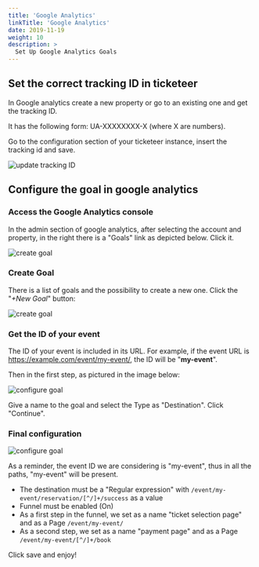 ```yaml
---
title: 'Google Analytics'
linkTitle: 'Google Analytics'
date: 2019-11-19
weight: 10
description: >
  Set Up Google Analytics Goals
---
```


## Set the correct tracking ID in ticketeer

In Google analytics create a new property or go to an existing one and get the
tracking ID.

It has the following form: UA-XXXXXXXX-X (where X are numbers).

Go to the configuration section of your ticketeer instance, insert the tracking
id and save.

![update tracking ID](/img/tutorials/google-analytics/001.png)

## Configure the goal in google analytics

### Access the Google Analytics console

In the admin section of google analytics, after selecting the account and
property, in the right there is a "Goals" link as depicted below. Click it.

![create goal](/img/tutorials/google-analytics/002.png)

### Create Goal

There is a list of goals and the possibility to create a new one. Click the
"_+New Goal_" button:

![create goal](/img/tutorials/google-analytics/003.png)

### Get the ID of your event

The ID of your event is included in its URL. For example, if the event URL is
https://example.com/event/my-event/, the ID will be "**my-event**".

Then in the first step, as pictured in the image below:

![configure goal](/img/tutorials/google-analytics/004.png)

Give a name to the goal and select the Type as "Destination". Click "Continue".

### Final configuration

![configure goal](/img/tutorials/google-analytics/005.png)

As a reminder, the event ID we are considering is "my-event", thus in all the
paths, "my-event" will be present.

- The destination must be a "Regular expression" with
  `/event/my-event/reservation/[^/]+/success` as a value
- Funnel must be enabled (On)
- As a first step in the funnel, we set as a name "ticket selection page" and as
  a Page `/event/my-event/`
- As a second step, we set as a name "payment page" and as a Page
  `/event/my-event/[^/]+/book`

Click save and enjoy!
